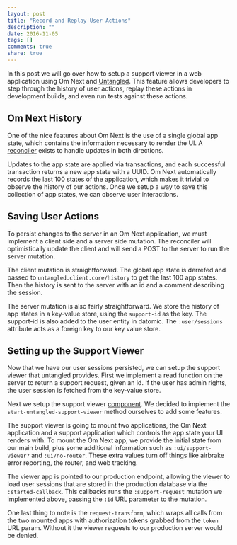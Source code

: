 ```yaml
---
layout: post
title: "Record and Replay User Actions"
description: ""
date: 2016-11-05
tags: []
comments: true
share: true
---
```


<!-- * Show mutations to setup support request and where we call mutations -->
<!-- * Show support viewer code + CORS dev support -->
<!-- * Reference to predictive testing, cover in another post. -->
In this post we will go over how to setup a support viewer in a web application using Om Next and [Untangled](http://untangled-web.github.io/untangled/). This feature allows developers to step through the history of user actions, replay these actions in development builds, and even run tests against these actions.

<!-- TODO Show video of stepping through app state here -->

## Om Next History

One of the nice features about Om Next is the use of a single global app state, which contains the information necessary to render the UI. A [reconciler](https://medium.com/@kovasb/om-next-the-reconciler-af26f02a6fb4#.o2k30oj4t) exists to handle updates in both directions.

Updates to the app state are applied via transactions, and each successful transaction returns a new app state with a UUID. Om Next automatically records the last 100 states of the application, which makes it trivial to observe the history of our actions. Once we setup a way to save this collection of app states, we can observe user interactions.

## Saving User Actions 

To persist changes to the server in an Om Next application, we must implement a client side and a server side mutation. The reconciler will optimistically update the client and will send a POST to the server to run the server mutation.

The client mutation is straightforward. The global app state is derrefed and passed to `untangled.client.core/history` to get the last 100 app states. Then the history is sent to the server with an id and a comment describing the session.

<script src="https://gist.github.com/kenbier/56d514a4c71021677c6ecaa3913757b9.js"></script>

The server mutation is also fairly straightforward. We store the history of app states in a key-value store, using the `support-id` as the key. The support-id is also added to the user entity in datomic. The `:user/sessions` attribute acts as a foreign key to our key value store.

<!-- TODO Seperate defusecase post. Just link to it.-->
<!-- `defusecase` is a wrapper around Om's server dispatches, which adds some middleware and runs authorization policies before executing the body. Untangled also makes available [components](https://github.com/stuartsierra/component) in the `env` of our server mutation, such as the database or blob-store.  -->

<script src="https://gist.github.com/kenbier/f2667be66a7a79bc0a5ab845d81002a2.js"></script>

## Setting up the Support Viewer

Now that we have our user sessions persisted, we can setup the support viewer that untangled provides. First we implement a read function on the server to return a support request, given an id. If the user has admin rights, the user session is fetched from the key-value store.

<script src="https://gist.github.com/kenbier/85075d90da411084a2c8d1d53cc8013e.js"></script>

<!-- Picture of table of user errors -->
<!-- Explanation of URL scheme -->
<!-- Each URL looks something like `https://report.adstage.io/support?id=<some_UUID>&token=<some_token>`. The hostname passed to `net/make-untangled-network` can be changed to localhost for demos or troubleshooting the viewer build. -->

Next we setup the support viewer [component](https://github.com/untangled-web/untangled-client/blob/master/src/untangled/support_viewer.cljs). We decided to implement the `start-untangled-support-viewer` method ourselves to add some features.

The support viewer is going to mount two applications, the Om Next application and a support application which controls the app state your UI renders with. To mount the Om Next app, we provide the initial state from our main build, plus some additional information such as `:ui/support-viewer?` and `:ui/no-router`. These extra values turn off things like airbrake error reporting, the router, and web tracking. 

The viewer app is pointed to our production endpoint, allowing the viewer to load user sessions that are stored in the production database via the `:started-callback`. This callbacks runs the `:support-request` mutation we implemented above, passing the `:id` URL parameter to the mutation.

One last thing to note is the `request-transform`, which wraps all calls from the two mounted apps with authorization tokens grabbed from the `token` URL param. Without it the viewer requests to our production server would be denied.


<!-- TODO splitup URL piece into own section, running user session in dev built. Mention how 
grabs token and id from URL params. 
Have way to list sessions in prod.
So go to production, click on session, app loads. Change URL to localhost, same params,
--!>

<script src="https://gist.github.com/kenbier/a4b045f0ef62235b9239ed279e8ee10e.js"></script>

<!-- TODO mention how we trigger support request in airbrake? -->
<!-- TODO reference to another post on predictive -->

